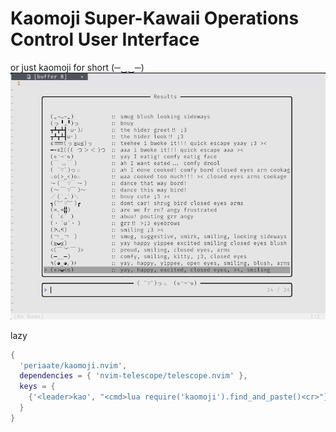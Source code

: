 # Kaomoji Super-Kawaii Operations Control User Interface 
or just kaomoji for short (─‿‿─)
![image](./kaomoji.png)


lazy
```lua
{
  'periaate/kaomoji.nvim',
  dependencies = { 'nvim-telescope/telescope.nvim' },
  keys = {
    {'<leader>kao', "<cmd>lua require('kaomoji').find_and_paste()<cr>"},
  }
}
```

